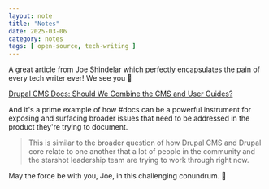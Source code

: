 ```yaml
---
layout: note
title: "Notes"
date: 2025-03-06
category: notes
tags: [ open-source, tech-writing ]
---
```


A great article from Joe Shindelar which perfectly encapsulates the pain of every tech writer ever! We see you 🤗 

[Drupal CMS Docs: Should We Combine the CMS and User Guides?](https://drupalize.me/blog/drupal-cms-docs-should-we-combine-cms-and-user-guides)

And it's a prime example of how #docs can be a powerful instrument for exposing and surfacing broader issues that need to be addressed in the product they're trying to document.

> This is similar to the broader question of how Drupal CMS and Drupal core relate to one another that a lot of people in the
> community and the starshot leadership team are trying to work through right now.

May the force be with you, Joe, in this challenging conundrum. 🔧

